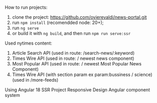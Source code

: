 How to run projects:
1. clone the project: https://github.com/ovierevaldi/news-portal.git
2. run `npm install` (recomendded node: 20+);
3. run `ng serve`
4. or build it with `ng build`, and then run `npm run serve:ssr`

Used nytimes content:
1. Article Search API (used in route: /search-news/:keyword)
2. Times Wire API  (used in route: / newest news component)
3. Most Popular API  (used in route: / newest Most Popular News Component)
4. Times Wire API (with section param ex param:bussiness / science) (used in /more-feeds)

Using Angular 18 SSR Project
Responsive Design
Angular component system